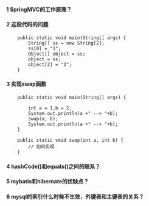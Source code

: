 #### 1 SpringMVC的工作原理？

#### 2 这段代码的问题

```
	public static void main(String[] args) {
		String[] ss = new String[2];
		ss[0] = "1";
		Object[] object = ss;
		object = ss;
		object[2] = "2";
	}
```
#### 3 实现swap函数

```
	public static void main(String[] args) {
		
		int a = 1,b = 2;
		System.out.println(a +" --> "+b);
		swap(a, b);
		System.out.println(a +" --> "+b);
	}
	
	public static void swap(int a, int b) {
		// 如何实现
	}
```

#### 4 hashCode()和equals()之间的联系？

#### 5 mybatis和hibernate的优缺点？

#### 6 mysql的索引什么时候不生效，外键表和主键表的关系？
